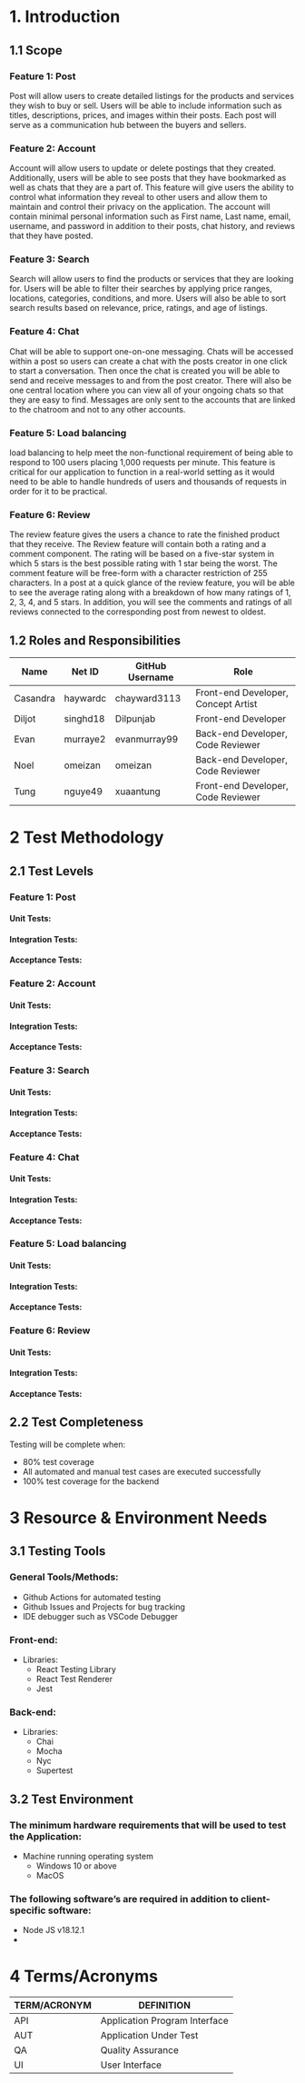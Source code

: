# 1.	Introduction

## 1.1	 Scope

### Feature 1: Post
Post will allow users to create detailed listings for the products and services they wish to buy or sell. 
Users will be able to include information such as titles, descriptions, prices, and images within their posts.
Each post will serve as a communication hub between the buyers and sellers.

### Feature 2: Account 
 Account will allow users to update or delete postings that they created. 
 Additionally, users will be able to see posts that they have bookmarked as well as chats that they are a part of. 
 This feature will give users the ability to control what information they reveal to other users and allow them to maintain and control their privacy on the application. 
 The account will contain minimal personal information such as First name, Last name, email, username, and password in addition to their posts, chat history, and reviews that they have posted.

### Feature 3: Search  
Search will allow users to find the products or services that they are looking for. 
Users will be able to filter their searches by applying price ranges, locations, categories, conditions, and more. 
Users will also be able to sort search results based on relevance, price, ratings, and age of listings.

### Feature 4: Chat
Chat will be able to support one-on-one messaging. Chats will be accessed within a post so users can create a chat with the posts creator in one click to start a conversation. Then once the chat is created you will be able to send and receive messages to and from the post creator. 
There will also be one central location where you can view all of your ongoing chats so that they are easy to find. Messages are only sent to the accounts that are linked to the chatroom and not to any other accounts.

### Feature 5: Load balancing 
load balancing to help meet the non-functional requirement of being able to respond to 100 users placing 1,000 requests per minute.
This feature is critical for our application to function in a real-world setting as it would need to be able to handle hundreds of users and thousands of requests in order for it to be practical.

### Feature 6: Review 
The review feature gives the users a chance to rate the finished product that they receive. 
The Review feature will contain both a rating and a comment component. The rating will be based on a five-star system in which 5 stars is the best possible rating with 1 star being the worst. 
The comment feature will be free-form with a character restriction of 255 characters. In a post at a quick glance of the review feature, you will be able to see the average rating along with a breakdown of how many ratings of 1, 2, 3, 4, and 5 stars. 
In addition, you will see the comments and ratings of all reviews connected to the corresponding post from newest to oldest.

## 1.2	Roles and Responsibilities 

| **Name** | **Net ID** | **GitHub Username** | **Role** |
|----------|------------|---------------------|----------|
| Casandra | haywardc   | chayward3113        | Front-end Developer,  Concept Artist         |
| Diljot   | singhd18   | Dilpunjab           | Front-end Developer         |
| Evan     | murraye2   | evanmurray99        | Back-end Developer,  Code Reviewer         |
| Noel     | omeizan    | omeizan             | Back-end Developer,  Code Reviewer         |
| Tung     | nguye49    | xuaantung           | Front-end Developer,  Code Reviewer       |  

# 2	Test Methodology

## 2.1	Test Levels

### Feature 1: Post

#### Unit Tests:

#### Integration Tests:

#### Acceptance Tests:

### Feature 2: Account 

#### Unit Tests:

#### Integration Tests:

#### Acceptance Tests:

### Feature 3: Search  

#### Unit Tests:

#### Integration Tests:

#### Acceptance Tests:

### Feature 4: Chat

#### Unit Tests:

#### Integration Tests:

#### Acceptance Tests:

### Feature 5: Load balancing 

#### Unit Tests:

#### Integration Tests:

#### Acceptance Tests:

### Feature 6: Review 

#### Unit Tests:

#### Integration Tests:

#### Acceptance Tests:

## 2.2	Test Completeness

Testing will be complete when:  
- 80% test coverage
- All automated and manual test cases are executed successfully
- 100% test coverage for the backend 




# 3	Resource & Environment Needs

## 3.1	Testing Tools

### General Tools/Methods:
- Github Actions for automated testing
- Github Issues and Projects for bug tracking
- IDE debugger such as VSCode Debugger

### Front-end:
- Libraries:
  - React Testing Library
  - React Test Renderer
  - Jest

### Back-end:
- Libraries:
  - Chai
  - Mocha
  - Nyc
  - Supertest
 
## 3.2	Test Environment
### The minimum hardware requirements that will be used to test the Application:
- Machine running operating system
  - Windows 10 or above
  - MacOS
  
### The following software’s are required in addition to client-specific software:
- Node JS v18.12.1
- 


# 4	Terms/Acronyms 

| TERM/ACRONYM | DEFINITION                    |
|--------------|-------------------------------|
| API          | Application Program Interface |
| AUT          | Application Under Test        |
| QA           | Quality Assurance             |
| UI           | User Interface                |

